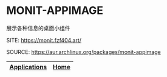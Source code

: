 # MONIT-APPIMAGE

 展示各种信息的桌面小组件

 SITE: https://monit.fzf404.art/

 SOURCE: https://aur.archlinux.org/packages/monit-appimage

 | [Applications](https://portable-linux-apps.github.io/apps.html) | [Home](https://portable-linux-apps.github.io)
 | --- | --- |
